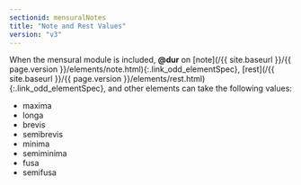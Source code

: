 ```yaml
---
sectionid: mensuralNotes
title: "Note and Rest Values"
version: "v3"
---
```




When the mensural module is included, **@dur** on [note](/{{ site.baseurl }}/{{ page.version }}/elements/note.html){:.link_odd_elementSpec}, [rest](/{{ site.baseurl }}/{{ page.version }}/elements/rest.html){:.link_odd_elementSpec}, and other elements can take the following values:


- maxima
- longa
- brevis
- semibrevis
- minima
- semiminima
- fusa
- semifusa




